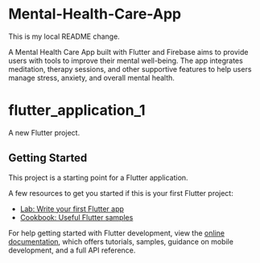 
# Mental-Health-Care-App

This is my local README change.

A Mental Health Care App built with Flutter and Firebase aims to provide users with tools to improve their mental well-being. The app integrates meditation, therapy sessions, and other supportive features to help users manage stress, anxiety, and overall mental health.

# flutter_application_1

A new Flutter project.

## Getting Started

This project is a starting point for a Flutter application.

A few resources to get you started if this is your first Flutter project:

- [Lab: Write your first Flutter app](https://docs.flutter.dev/get-started/codelab)
- [Cookbook: Useful Flutter samples](https://docs.flutter.dev/cookbook)

For help getting started with Flutter development, view the
[online documentation](https://docs.flutter.dev/), which offers tutorials,
samples, guidance on mobile development, and a full API reference.
